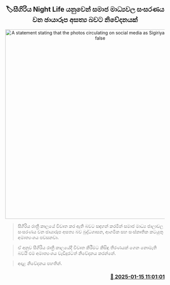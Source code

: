 <p align='center'><b><h2 align='center' title='A statement stating that the photos circulating on social media as Sigiriya Night Life are false'>🏷සීගිරිය Night Life යනුවෙන් සමාජ මාධ්‍යවල සංසරණය ව​න ඡායාරූප අසත්‍ය බවට නිවේදනයක්</h2></b></p>
<p align='center'><img src='https://helakuru.sgp1.cdn.digitaloceanspaces.com/esana/images/lib/sigiriya-night.jpg' width='600' alt='A statement stating that the photos circulating on social media as Sigiriya Night Life are false'></p>

> සීගිරිය රාත්‍රී කාලයේ විවෘත කර ඇති බවට සඳහන් කරමින් සමාජ මාධ්‍ය ජාලාවල සංසරණය වන ඡායාරූප අසත්‍ය බව බුද්ධශාසන, ආගමික සහ සංස්කෘතික කටයුතු අමාත්‍යංශය පවසනවා.

> ඒ අනුව සීගිරිය රාත්‍රී කාලයේදී විවෘත කිරීමට කිසිඳු තීරණයක් ගෙන නොමැති බවයි එම අමාත්‍යංශය වැඩිදුරටත් නිවේදනය කරන්නේ.

> අදාළ නිවේදනය පහතින්. 



<h3 align='right'><a href='https://www.helakuru.lk/esana/p/106589/'>📅 2025-01-15 11:01:01</a></h3>
